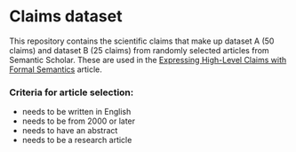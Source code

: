 # Claims dataset

This repository contains the scientific claims that make up dataset A (50 claims) and dataset B (25 claims) from randomly selected articles from Semantic Scholar. These are used in the [Expressing High-Level Claims with Formal Semantics](http://doi.acm.org?doi=3460210.3493561) article.

### Criteria for article selection:
  * needs to be written in English
  * needs to be from 2000 or later
  * needs to have an abstract
  * needs to be a research article
  
